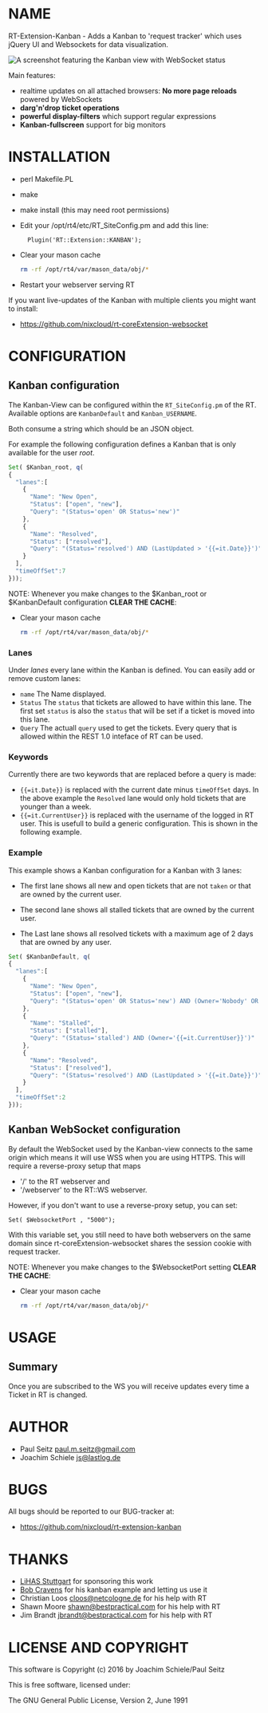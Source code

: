 # NAME

RT-Extension-Kanban - Adds a Kanban to 'request tracker' which uses jQuery UI and Websockets for data visualization.

![A screenshot featuring the Kanban view with WebSocket status](https://raw.githubusercontent.com/nixcloud/rt-extension-kanban/master/screenshots/kanban.jpg)

Main features:

* realtime updates on all attached browsers: **No more page reloads** powered by WebSockets
* **darg'n'drop ticket operations**
* **powerful display-filters** which support regular expressions
* **Kanban-fullscreen** support for big monitors

# INSTALLATION

- perl Makefile.PL
- make
- make install (this may need root permissions)
- Edit your /opt/rt4/etc/RT_SiteConfig.pm and add this line:

        Plugin('RT::Extension::KANBAN');

- Clear your mason cache
    ```sh
    rm -rf /opt/rt4/var/mason_data/obj/*
    ```
- Restart your webserver serving RT

If you want live-updates of the Kanban with multiple clients you might want to install:

*  <https://github.com/nixcloud/rt-coreExtension-websocket>

# CONFIGURATION

## Kanban configuration

The Kanban-View can be configured within the `RT_SiteConfig.pm` of the RT. 
Available options are `KanbanDefault` and `Kanban_USERNAME`.

Both consume a string which should be an JSON object. 

For example the following configuration defines a Kanban that is only available for the user _root_.

```javascript
Set( $Kanban_root, q(
{
  "lanes":[
    {
      "Name": "New Open",
      "Status": ["open", "new"],
      "Query": "(Status='open' OR Status='new')"
    },
    {
      "Name": "Resolved",
      "Status": ["resolved"],
      "Query": "(Status='resolved') AND (LastUpdated > '{{=it.Date}}')"
    }
  ],
  "timeOffSet":7
}));
```  

NOTE: Whenever you make changes to the $Kanban_root or $KanbanDefault configuration **CLEAR THE CACHE**:

- Clear your mason cache
    ```sh
    rm -rf /opt/rt4/var/mason_data/obj/*
    ```

### Lanes
Under _lanes_ every lane within the Kanban is defined. You can easily add or remove custom lanes:

* `name` The Name displayed.
* `Status` The `status` that tickets are allowed to have within this lane. The first set `status` is also the `status` that will be set if a ticket is moved into this lane.
* `Query` The actuall `query` used to get the tickets. Every query that is allowed within the REST 1.0 inteface of RT can be used. 

### Keywords
Currently there are two keywords that are replaced before a query is made:

- `{{=it.Date}}` is replaced with the current date minus `timeOffSet` days. In the above example the `Resolved` lane would only hold tickets that are younger than a week. 
- `{{=it.CurrentUser}}` is replaced with the username of the logged in RT user. This is usefull to build a generic configuration. This is shown in the following example. 

### Example

This example shows a Kanban configuration for a Kanban with 3 lanes: 

* The first lane shows all new and open tickets that are not `taken` or that are owned by the current user. 

* The second lane shows all stalled tickets that are owned by the current user. 

* The Last lane shows all resolved tickets with a maximum age of 2 days that are owned by any user.

```javascript
Set( $KanbanDefault, q(
{
  "lanes":[
    {
      "Name": "New Open",
      "Status": ["open", "new"],
      "Query": "(Status='open' OR Status='new') AND (Owner='Nobody' OR Owner='{{=it.CurrentUser}}')"
    },
    {
      "Name": "Stalled",
      "Status": ["stalled"],
      "Query": "(Status='stalled') AND (Owner='{{=it.CurrentUser}}')"
    },
    {
      "Name": "Resolved",
      "Status": ["resolved"],
      "Query": "(Status='resolved') AND (LastUpdated > '{{=it.Date}}')"
    }
  ],
  "timeOffSet":2
}));
```  


## Kanban WebSocket configuration

By default the WebSocket used by the Kanban-view connects to the same origin which means it will use WSS 
when you are using HTTPS. This will require a reverse-proxy setup that maps 

* '/' to the RT webserver and 
* '/webserver' to the RT::WS webserver.

However, if you don't want to use a reverse-proxy setup, you can set:

    Set( $WebsocketPort , "5000");

With this variable set, you still need to have both webservers on the same domain since rt-coreExtension-websocket 
shares the session cookie with request tracker.

NOTE: Whenever you make changes to the $WebsocketPort setting **CLEAR THE CACHE**:

- Clear your mason cache
    ```sh
    rm -rf /opt/rt4/var/mason_data/obj/*
    ```

# USAGE

## Summary
Once you are subscribed to the WS you will receive updates every time a Ticket in RT is changed.

# AUTHOR

- Paul Seitz <paul.m.seitz@gmail.com>
- Joachim Schiele <js@lastlog.de>

# BUGS

All bugs should be reported to our BUG-tracker at: 

* <https://github.com/nixcloud/rt-extension-kanban>

# THANKS
* [LiHAS Stuttgart](http://www.lihas.de/) for sponsoring this work
* [Bob Cravens](http://bobcravens.com/) for his kanban example and letting us use it
* Christian Loos <cloos@netcologne.de> for his help with RT
* Shawn Moore <shawn@bestpractical.com> for his help with RT
* Jim Brandt <jbrandt@bestpractical.com> for his help with RT

# LICENSE AND COPYRIGHT

This software is Copyright (c) 2016 by Joachim Schiele/Paul Seitz

This is free software, licensed under:

  The GNU General Public License, Version 2, June 1991
